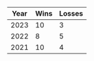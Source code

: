 | Year | Wins | Losses |
|------|------|--------|
| 2023 | 10   | 3      |
| 2022 | 8    | 5      |
| 2021 | 10   | 4      |
